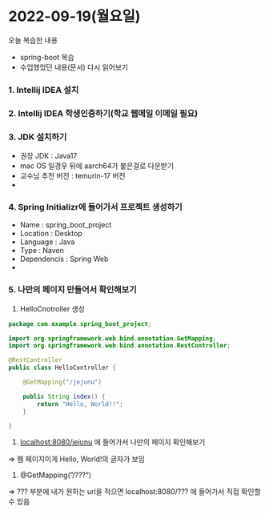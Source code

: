 # 2022-09-19(월요일)

오늘 복습한 내용 

- spring-boot 복습
- 수업했었던 내용(문서) 다시 읽어보기

### 1. Intellij IDEA 설치

### 2. Intellij IDEA 학생인증하기(학교 웹메일 이메일 필요)

### 3. JDK 설치하기

- 권장 JDK : Java17
- mac OS 일경우 뒤에 aarch64가 붙은걸로 다운받기
- 교수님 추천 버전 : temurin-17 버전
- 

### 4. Spring Initializr에 들어가서 프로젝트 생성하기

- Name : spring_boot_project
- Location : Desktop
- Language : Java
- Type : Naven
- Dependencis : Spring Web
- 

### 5. 나만의 페이지 만들어서 확인해보기

1. HelloCnotroller 생성

```java
package com.example.spring_boot_project;

import org.springframework.web.bind.annotation.GetMapping;
import org.springframework.web.bind.annotation.RestController;

@RestController
public class HelloController {

    @GetMapping("/jejunu")

    public String index() {
        return "Hello, World!!";
    }

}
```

1. [localhost:8080/jejunu](http://localhost:8080/jejunu) 에 들어가서 나만의 페이지 확인해보기

⇒ 웹 페이지이게 Hello, World!의 글자가 보임

1. @GetMapping(”/???”)

⇒ ??? 부분에 내가 원하는 url을 적으면 localhost:8080/??? 에 들어가서 직접 확인할 수 있음